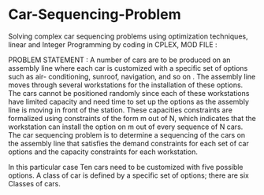 # Car-Sequencing-Problem
Solving complex car sequencing problems using optimization techniques, linear and Integer Programming by coding in CPLEX,
MOD FILE :

PROBLEM STATEMENT :
A number of cars are to be produced on an assembly line where each
car is customized with a specific set of options such as air-
conditioning, sunroof, navigation, and so on . The assembly line moves
through several workstations for the installation of these options. The
cars cannot be positioned randomly since each of these workstations
have limited capacity and need time to set up the options as the
assembly line is moving in front of the station. These capacities
constraints are formalized using constraints of the form m out of N,
which indicates that the workstation can install the option on m out of
every sequence of N cars. The car sequencing problem is to determine
a sequencing of the cars on the assembly line that satisfies the
demand constraints for each set of car options and the capacity
constraints for each workstation.

In this particular case
Ten cars need to be customized with five possible options. A class of car is
defined by a specific set of options; there are six Classes of cars.
